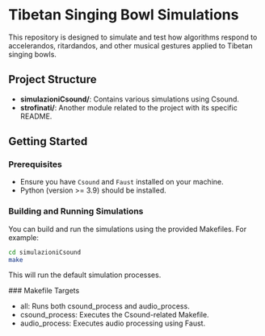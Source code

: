 # Tibetan Singing Bowl Simulations
This repository is designed to simulate and test how algorithms respond to accelerandos, ritardandos, and other musical gestures applied to Tibetan singing bowls.

## Project Structure

- **simulazioniCsound/**: Contains various simulations using Csound.
- **strofinati/**: Another module related to the project with its specific README.

## Getting Started

### Prerequisites

- Ensure you have `Csound` and `Faust` installed on your machine.
- Python (version >= 3.9) should be installed.

### Building and Running Simulations

You can build and run the simulations using the provided Makefiles. For example:

```bash
cd simulazioniCsound
make
```

This will run the default simulation processes.

### Makefile Targets
- all: Runs both csound_process and audio_process.
- csound_process: Executes the Csound-related Makefile.
- audio_process: Executes audio processing using Faust.
